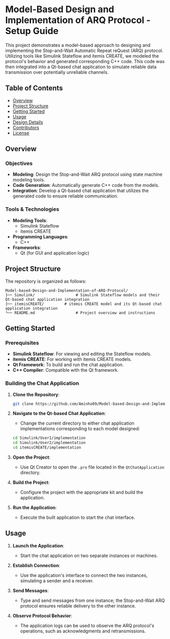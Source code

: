 # Model-Based Design and Implementation of ARQ Protocol - Setup Guide
This project demonstrates a model-based approach to designing and implementing the Stop-and-Wait Automatic Repeat reQuest (ARQ) protocol. Utilizing tools like Simulink Stateflow and itemis CREATE, we modeled the protocol's behavior and generated corresponding C++ code. This code was then integrated into a Qt-based chat application to simulate reliable data transmission over potentially unreliable channels.

## Table of Contents

- [Overview](#overview)
- [Project Structure](#project-structure)
- [Getting Started](#getting-started)
- [Usage](#usage)
- [Design Details](#design-details)
- [Contributors](#contributors)
- [License](#license)

## Overview

### Objectives

- **Modeling**: Design the Stop-and-Wait ARQ protocol using state machine modeling tools.
- **Code Generation**: Automatically generate C++ code from the models.
- **Integration**: Develop a Qt-based chat application that utilizes the generated code to ensure reliable communication.

### Tools & Technologies

- **Modeling Tools**:
  - Simulink Stateflow
  - itemis CREATE
- **Programming Languages**:
  - C++
- **Frameworks**:
  - Qt (for GUI and application logic)

## Project Structure

The repository is organized as follows:

```
Model-based-Design-and-Implementation-of-ARQ-Protocol/
├── Simulink/                  # Simulink Stateflow models and their Qt-based chat application integration
├── itemisCREATE/         # itemis CREATE model and its Qt-based chat application integration
└── README.md                  # Project overview and instructions
```

## Getting Started

### Prerequisites

- **Simulink Stateflow**: For viewing and editing the Stateflow models.
- **itemis CREATE**: For working with itemis CREATE models.
- **Qt Framework**: To build and run the chat application.
- **C++ Compiler**: Compatible with the Qt framework.

### Building the Chat Application

1. **Clone the Repository**:
   ```bash
   git clone https://github.com/Aminho09/Model-based-Design-and-Implementation-of-ARQ-Protocol.git
   ```

2. **Navigate to the Qt-based Chat Application**:
   - Change the current directory to either chat application implementations corresponding to each model designed:
   ```bash
   cd Simulink/User1/implementation
   cd Simulink/User2/implementation
   cd itemisCREATE/implementation
   ```

3. **Open the Project**:
   - Use Qt Creator to open the `.pro` file located in the `QtChatApplication` directory.

4. **Build the Project**:
   - Configure the project with the appropriate kit and build the application.

5. **Run the Application**:
   - Execute the built application to start the chat interface.
  
## Usage

1. **Launch the Application**:
   - Start the chat application on two separate instances or machines.

2. **Establish Connection**:
   - Use the application's interface to connect the two instances, simulating a sender and a receiver.

3. **Send Messages**:
   - Type and send messages from one instance; the Stop-and-Wait ARQ protocol ensures reliable delivery to the other instance.

4. **Observe Protocol Behavior**:
   - The application logs can be used to observe the ARQ protocol's operations, such as acknowledgments and retransmissions.
